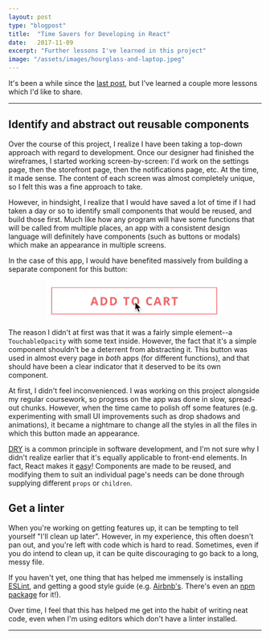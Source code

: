 ```yaml
---
layout: post
type: "blogpost"
title:  "Time Savers for Developing in React"
date:   2017-11-09
excerpt: "Further lessons I've learned in this project"
image: "/assets/images/hourglass-and-laptop.jpeg"
---
```


It's been a while since the [last post](/blog/building-a-mobile-app/), but I've learned a couple more lessons which I'd like to share.

---

## Identify and abstract out reusable components
Over the course of this project, I realize I have been taking a top-down approach with regard to development. Once our designer had finished the wireframes, I started working screen-by-screen: I'd work on the settings page, then the storefront page, then the notifications page, etc. At the time, it made sense. The content of each screen was almost completely unique, so I felt this was a fine approach to take.

However, in hindsight, I realize that I would have saved a lot of time if I had taken a day or so to identify small components that would be reused, and build those first. Much like how any program will have some functions that will be called from multiple places, an app with a consistent design language will definitely have components (such as buttons or modals) which make an appearance in multiple screens.

In the case of this app, I would have benefited massively from building a separate component for this button:

<img src="/assets/images/cartbutton.gif" style="margin: auto; display: block; max-width: 70%" />

The reason I didn't at first was that it was a fairly simple element--a `TouchableOpacity` with some text inside. However, the fact that it's a simple component shouldn't be a deterrent from abstracting it. This button was used in almost every page in _both_ apps (for different functions), and that should have been a clear indicator that it deserved to be its own component.

At first, I didn't feel inconvenienced. I was working on this project alongside my regular coursework, so progress on the app was done in slow, spread-out chunks. However, when the time came to polish off some features (e.g. experimenting with small UI improvements such as drop shadows and animations), it became a nightmare to change all the styles in all the files in which this button made an appearance. 

[DRY](https://en.wikipedia.org/wiki/Don%27t_repeat_yourself) is a common principle in software development, and I'm not sure why I didn't realize earlier that it's equally applicable to front-end elements. In fact, React makes it [easy](https://reactjs.org/docs/composition-vs-inheritance.html)! Components are made to be reused, and modifying them to suit an individual page's needs can be done through supplying different `props` or `children`.

## Get a linter

When you're working on getting features up, it can be tempting to tell yourself "I'll clean up later". However, in my experience, this often doesn't pan out, and you're left with code which is hard to read. Sometimes, even if you do intend to clean up, it can be quite discouraging to go back to a long, messy file.

If you haven't yet, one thing that has helped me immensely is installing [ESLint](https://eslint.org/), and getting a good style guide (e.g. [Airbnb's](https://github.com/airbnb/javascript). There's even an [npm package](https://www.npmjs.com/package/eslint-config-airbnb) for it!).

Over time, I feel that this has helped me get into the habit of writing neat code, even when I'm using editors which don't have a linter installed.

---
